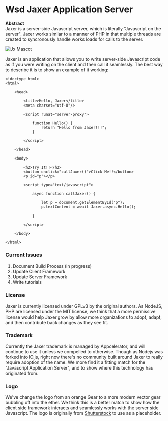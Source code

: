 # Wsd Jaxer Application Server

**Abstract**  
Jaxer is a server-side Javascript server, which is literally "Javascript on the server". Jaxer works similar to a manner of PHP in that multiple threads are created to syncronously handle works loads for calls to the server. 

![Jx Mascot](https://i.imgur.com/25MYjG9.png)

Jaxer is an application that allows you to write server-side Javascript code as if you were writing on the client and then call it seamlessly.
The best way to describe it is to show an example of it working:

```
<!doctype html>
<html>

	<head>
		
		<title>Hello, Jaxer</title>
		<meta charset="utf-8"/>
			
		<script runat="server-proxy">
			
			function Hello() {
				return "Hello from Jaxer!!!";
			}

		</script>

	</head>

	<body>
		
		<h2>Try It!!</h2>
		<button onclick="callJaxer()">Click Me!!</button>
		<p id="p"></p>
		
		<script type="text/javascript">

			async function callJaxer() {
				
				let p = document.getElementById("p");
				p.textContent = await Jaxer.async.Hello();

			}

		</script>

	</body>

</html>
```

### Current Issues

1. Document Build Process  (in progress)
2. Update Client Framework  
3. Update Server Framework  
4. Write tutorials  

### License

Jaxer is currently licensed under GPLv3 by the original authors. As NodeJS, PHP are licensed under the MIT license,
we think that a more permissive license would help Jaxer grow by allow more organizations to adopt, adapt, and then
contribute back changes as they see fit.

### Trademark

Currently the Jaxer trademark is managed by Appcelerator, and will continue to use it unless we compelled to otherwise.
Though as Nodejs was forked into IO.js, right now there's no community built around Jaxer to really require adoption
of the name. We more find it a fitting match for the "Javascript Application Server", and to show where this technology
has originated from. 

### Logo

We've change the logo from an orange Gear to a more modern vector gear bubbling off into the ether. We think this is
a better match to show how the client side framework interacts and seamlessly works with the server side Javascript.
The logo is originally from 
[Shutterstock](https://www.shutterstock.com/image-vector/gear-pixel-logo-template-design-vector-356978525)
to use as a placeholder.

